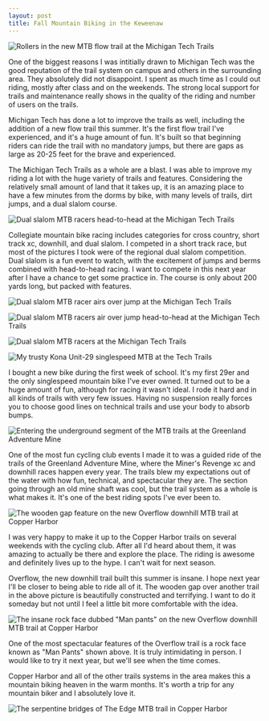 ```yaml
---
layout: post
title: Fall Mountain Biking in the Keweenaw
---
```


![Rollers in the new MTB flow trail at the Michigan Tech Trails](http://eoisaacs.github.io/images/2013-11-05/img01.jpg)

One of the biggest reasons I was intitially drawn to Michigan Tech was the good reputation of the trail system on campus and others in the surrounding area. They absolutely did not disappoint. I spent as much time as I could out riding, mostly after class and on the weekends. The strong local support for trails and maintenance really shows in the quality of the riding and number of users on the trails.

Michigan Tech has done a lot to improve the trails as well, including the addition of a new flow trail this summer. It's the first flow trail I've experienced, and it's a huge amount of fun. It's built so that beginning riders can ride the trail with no mandatory jumps, but there are gaps as large as 20-25 feet for the brave and experienced.

The Michigan Tech Trails as a whole are a blast. I was able to improve my riding a lot with the huge variety of trails and features. Considering the relatively small amount of land that it takes up, it is an amazing place to have a few minutes from the dorms by bike, with many levels of trails, dirt jumps, and a dual slalom course.

![Dual slalom MTB racers head-to-head at the Michigan Tech Trails](http://eoisaacs.github.io/images/2013-11-05/img02.jpg)

Collegiate mountain bike racing includes categories for cross country, short track xc, downhill, and dual slalom. I competed in a short track race, but most of the pictures I took were of the regional dual slalom competition. Dual slalom is a fun event to watch, with the excitement of jumps and berms combined with head-to-head racing. I want to compete in this next year after I have a chance to get some practice in. The course is only about 200 yards long, but packed with features.

![Dual slalom MTB racer airs over jump at the Michigan Tech Trails](http://eoisaacs.github.io/images/2013-11-05/img03.jpg)

![Dual slalom MTB racers air over jump head-to-head at the Michigan Tech Trails](http://eoisaacs.github.io/images/2013-11-05/img04.jpg)

![Dual slalom MTB racers at the Michigan Tech Trails](http://eoisaacs.github.io/images/2013-11-05/img05.jpg)

![My trusty Kona Unit-29 singlespeed MTB at the Tech Trails](http://eoisaacs.github.io/images/2013-11-05/img06.jpg)

I bought a new bike during the first week of school. It's my first 29er and the only singlespeed mountain bike I've ever owned. It turned out to be a huge amount of fun, although for racing it wasn't ideal. I rode it hard and in all kinds of trails with very few issues. Having no suspension really forces you to choose good lines on technical trails and use your body to absorb bumps.

![Entering the underground segment of the MTB trails at the Greenland Adventure Mine](http://eoisaacs.github.io/images/2013-11-05/img07.jpg)

One of the most fun cycling club events I made it to was a guided ride of the trails of the Greenland Adventure Mine, where the Miner's Revenge xc and downhill races happen every year. The trails blew my expectations out of the water with how fun, technical, and spectacular they are. The section going through an old mine shaft was cool, but the trail system as a whole is what makes it. It's one of the best riding spots I've ever been to.

![The wooden gap feature on the new Overflow downhill MTB trail at Copper Harbor](http://eoisaacs.github.io/images/2013-11-05/img08.jpg)

I was very happy to make it up to the Copper Harbor trails on several weekends with the cycling club. After all I'd heard about them, it was amazing to actually be there and explore the place. The riding is awesome and definitely lives up to the hype. I can't wait for next season.

Overflow, the new downhill trail built this summer is insane. I hope next year I'll be closer to being able to ride all of it. The wooden gap over another trail in the above picture is beautifully constructed and terrifying. I want to do it someday but not until I feel a little bit more comfortable with the idea.

![The insane rock face dubbed "Man pants" on the new Overflow downhill MTB trail at Copper Harbor](http://eoisaacs.github.io/images/2013-11-05/img09.jpg)

One of the most spectacular features of the Overflow trail is a rock face known as "Man Pants" shown above. It is truly intimidating in person. I would like to try it next year, but we'll see when the time comes.

Copper Harbor and all of the other trails systems in the area makes this a mountain biking heaven in the warm months. It's worth a trip for any mountain biker and I absolutely love it.

![The serpentine bridges of The Edge MTB trail in Copper Harbor](http://eoisaacs.github.io/images/2013-11-05/img10.jpg)